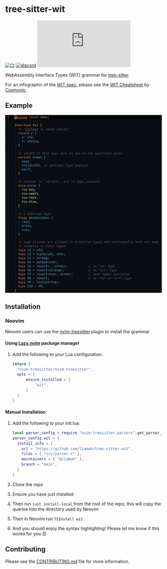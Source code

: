# tree-sitter-wit

[![CI][ci]](https://github.com/liamwh/tree-sitter-wit/actions/workflows/ci.yml)
[![discord][discord]](https://discord.gg/w7nTvsVJhm)
[![matrix][matrix]](https://matrix.to/#/#tree-sitter-chat:matrix.org)

WebAssembly Interface Types (WIT) grammar for [tree-sitter](https://github.com/tree-sitter/tree-sitter).

For an infographic of the [WIT spec](https://github.com/WebAssembly/component-model/blob/main/design/mvp/WIT.md), please see the [WIT Cheatsheet](https://cosmonic.com/downloads/WIT-Cheatsheet-v1.2.pdf) by [Cosmonic](https://cosmonic.com/).

## Example

![Example](./docs/images/highlighting-example.png)

## Installation

### Neovim

Neovim users can use the [nvim-treesitter](https://github.com/nvim-treesitter/nvim-treesitter) plugin to install the grammar.

#### Using [Lazy.nvim](https://github.com/folke/lazy.nvim) package manager

1. Add the following to your Lua configuration:

    ```lua
    return {
      "nvim-treesitter/nvim-treesitter",
      opts = {
          ensure_installed = {
              "wit",
          }
      }
    }
    ```

#### Manual Installation

1. Add the following to your init.lua:

    ```lua
    local parser_config = require "nvim-treesitter.parsers".get_parser_configs()
    parser_config.wit = {
      install_info = {
        url = "https://github.com/liamwh/tree-sitter-wit",
        files = { "src/parser.c" },
        maintainers = { "@liamwh" },
        branch = "main",
      }
    }
    ```

1. Clone the repo
1. Ensure you have just installed
1. Then run `just install-local` from the root of the repo; this will copy the queries into the directory used by Neovim
1. Then in Neovim run `TSInstall wit`
1. And you should enjoy the syntax highlighting! Please let me know if this works for you 😊

## Contributing

Please see the [CONTRIBUTING.md](CONTRIBUTING.md) file for more information.

[ci]: https://img.shields.io/github/actions/workflow/status/liamwh/tree-sitter-wit/ci.yml?logo=github&label=CI
[discord]: https://img.shields.io/discord/1063097320771698699?logo=discord&label=discord
[matrix]: https://img.shields.io/matrix/tree-sitter-chat%3Amatrix.org?logo=matrix&label=matrix
<!-- [npm]: https://img.shields.io/npm/v/tree-sitter-wit?logo=npm -->
<!-- [crates]: https://img.shields.io/crates/v/tree-sitter-wit?logo=rust -->
<!-- [pypi]: https://img.shields.io/pypi/v/tree-sitter-wit?logo=pypi&logoColor=ffd242 -->
